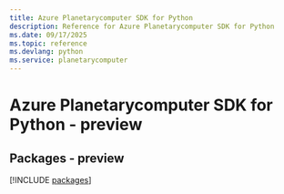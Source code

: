```yaml
---
title: Azure Planetarycomputer SDK for Python
description: Reference for Azure Planetarycomputer SDK for Python
ms.date: 09/17/2025
ms.topic: reference
ms.devlang: python
ms.service: planetarycomputer
---
```

# Azure Planetarycomputer SDK for Python - preview
## Packages - preview
[!INCLUDE [packages](planetarycomputer-index.md)]